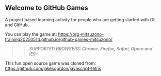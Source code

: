 ## Welcome to GitHub Games

A project based learning activity for people who are getting started with Git and GitHub.

You can play the game at: https://org-mitsuzono-training20250514.github.io/github-games-mitsuzono/

>> _*SUPPORTED BROWSERS*: Chrome, Firefox, Safari, Opera and IE9+_

This fun open source game was cloned from: https://github.com/jakesgordon/javascript-tetris
